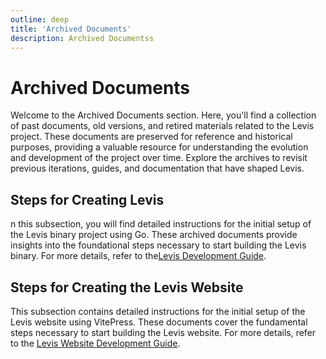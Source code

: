```yaml
---
outline: deep
title: 'Archived Documents'
description: Archived Documentss
---
```


# Archived Documents
Welcome to the Archived Documents section. Here, you'll find a collection of past documents, old versions, and retired materials related to the Levis project. These documents are preserved for reference and historical purposes, providing a valuable resource for understanding the evolution and development of the project over time. Explore the archives to revisit previous iterations, guides, and documentation that have shaped Levis.

## Steps for Creating Levis
n this subsection, you will find detailed instructions for the initial setup of the Levis binary project using Go. These archived documents provide insights into the foundational steps necessary to start building the Levis binary. For more details, refer to the[Levis Development Guide](./levis-instruction.md).

## Steps for Creating the Levis Website
This subsection contains detailed instructions for the initial setup of the Levis website using VitePress. These documents cover the fundamental steps necessary to start building the Levis website. For more details, refer to the [Levis Website Development Guide](./levis-web-instruction.md).
